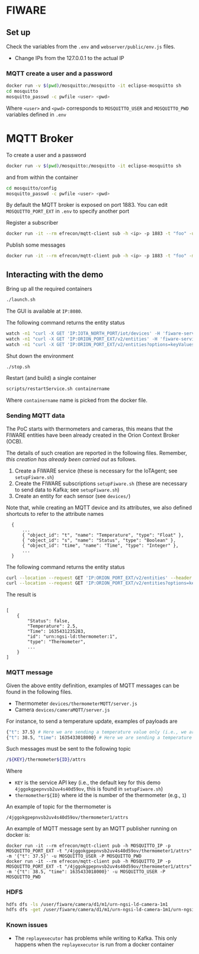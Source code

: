 # FIWARE

## Set up

Check the variables from the `.env` and `webserver/public/env.js` files.
- Change IPs from the 127.0.0.1 to the actual IP

### MQTT create a user and a password

```sh
docker run -v $(pwd)/mosquitto:/mosquitto -it eclipse-mosquitto sh
cd mosquitto
mosquitto_passwd -c pwfile <user> <pwd>
```

Where `<user>` and `<pwd>` corresponds to `MOSQUITTO_USER` and `MOSQUITTO_PWD` variables defined in `.env`

# MQTT Broker

To create a user and a password

```sh
docker run -v $(pwd)/mosquitto:/mosquitto -it eclipse-mosquitto sh
```
and from within the container
```sh
cd mosquitto/config
mosquitto_passwd -c pwfile <user> <pwd>
```
  
By default the MQTT broker is exposed on port 1883.
You can edit `MOSQUITTO_PORT_EXT` in `.env` to specify another port

Register a subscriber
```sh
docker run -it --rm efrecon/mqtt-client sub -h <ip> -p 1883 -t "foo" -u <user> -P <pwd>
```

Publish some messages
```sh
docker run -it --rm efrecon/mqtt-client pub -h <ip> -p 1883 -t "foo" -m "bar" -u <user> -P <pwd>
```

## Interacting with the demo

Bring up all the required containers

```sh
./launch.sh
```
The GUI is available at `IP:8080`.

The following command returns the entity status

```sh
watch -n1 "curl -X GET 'IP:IOTA_NORTH_PORT/iot/devices' -H 'fiware-service: openiot' -H 'fiware-servicepath: /' | python -m json.tool"
watch -n1 "curl -X GET 'IP:ORION_PORT_EXT/v2/entities' -H 'fiware-service: openiot' -H 'fiware-servicepath: /' | python -m json.tool"
watch -n1 "curl -X GET 'IP:ORION_PORT_EXT/v2/entities?options=keyValues' -H 'fiware-service: openiot' -H 'fiware-servicepath: /' | python -m json.tool"
```

Shut down the environment

```sh
./stop.sh
``` 

Restart (and build) a single container

```sh
scripts/restartService.sh containername
``` 
Where `containername` name is picked from the docker file.

### Sending MQTT data

The PoC starts with thermometers and cameras, this means that the FIWARE entities have been already created in the Orion Context Broker (OCB).

The details of such creation are reported in the following files. Remember, *this creation has already been carried out* as follows.

1. Create a FIWARE service (these is necessary for the IoTAgent; see `setupFiware.sh`)
2. Create the FIWARE subscriptions `setupFiware.sh` (these are necessary to send data to Kafka; see `setupFiware.sh`)
3. Create an entity for each sensor (see `devices/`)

Note that, while creating an MQTT device and its attributes, we also defined shortcuts to refer to the attribute names
  ```
    { 
        ...
        { "object_id": "t", "name": "Temperature", "type": "Float" },
        { "object_id": "s", "name": "Status", "type": "Boolean" },
        { "object_id": "time", "name": "Time", "type": "Integer" },
        ... 
    }
  ```

The following command returns the entity status

```sh
curl --location --request GET 'IP:ORION_PORT_EXT/v2/entities' --header 'fiware-service: openiot' --header 'fiware-servicepath: /' | python -m json.tool
curl --location --request GET 'IP:ORION_PORT_EXT/v2/entities?options=keyValues' --header 'fiware-service: openiot' --header 'fiware-servicepath: /' | python -m json.tool
```

The result is

```

[
    {
        "Status": false,
        "Temperature": 2.5,
        "Time": 1635431235283,
        "id": "urn:ngsi-ld:thermometer:1",
        "type": "Thermometer",
        ...
    }
]

```

### MQTT message

Given the above entity definition, examples of MQTT messages can be found in the following files.

- Thermometer `devices/thermometerMQTT/server.js`
- Camera `devices/cameraMQTT/server.js`

For instance, to send a temperature update, examples of payloads are

```sh
{"t": 37.5} # Here we are sending a temperature value only (i.e., we are updating a single attribute at the time)
{"t": 38.5, "time": 1635433018000} # Here we are sending a temperature value along with the timestamp in ms (i.e., we are updating multiple attributes at the time)
```

Such messages must be sent to the following topic

```sh
/${KEY}/thermometer${ID}/attrs
```

Where

- `KEY` is the service API key (i.e., the default key for this demo `4jggokgpepnvsb2uv4s40d59ov`, this is found in `setupFiware.sh`)
- `thermomether${ID}` where id the is number of the thermometer (e.g., `1`)

An example of topic for the thermometer is

```
/4jggokgpepnvsb2uv4s40d59ov/thermometer1/attrs
```

An example of MQTT message sent by an MQTT publisher running on docker is:

```
docker run -it --rm efrecon/mqtt-client pub -h MOSQUITTO_IP -p MOSQUITTO_PORT_EXT -t "/4jggokgpepnvsb2uv4s40d59ov/thermometer1/attrs" -m '{"t": 37.5}' -u MOSQUITTO_USER -P MOSQUITTO_PWD
docker run -it --rm efrecon/mqtt-client pub -h MOSQUITTO_IP -p MOSQUITTO_PORT_EXT -t "/4jggokgpepnvsb2uv4s40d59ov/thermometer1/attrs" -m '{"t": 38.5, "time": 1635433018000}' -u MOSQUITTO_USER -P MOSQUITTO_PWD
```

### HDFS

```sh
hdfs dfs -ls /user/fiware/camera/d1/m1/urn-ngsi-ld-camera-1m1
hdfs dfs -get /user/fiware/camera/d1/m1/urn-ngsi-ld-camera-1m1/urn-ngsi-ld-camera-1m1_20211103110958836.png
```

### Known issues

- The `replayexecutor` has problems while writing to Kafka. This only happens when the `replayexecutor` is run from a docker container
